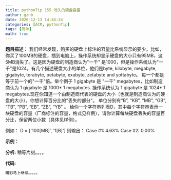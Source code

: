 ```yaml
---
title: pythonTip 155 消失的硬盘容量
author: gznb
date: 2020-12-13 14:44:24
categories: [ACM, pythonTip]
tags: [简单]
math: true
---
```


**题目描述：**
我们经常发现，购买的硬盘上标注的容量比系统显示的要少。比如，你买了100MB的硬盘，插到电脑上，操作系统却显示硬盘的大小只有95MB，这5MB消失了。这是因为硬盘的制造商认为"一千" 是1000，但是操作系统认为"一千"是1024。有几个描述硬盘大小的单位，他们是byte, kilobyte, megabyte, gigabyte, terabyte, petabyte, exabyte, zetabyte and yottabyte。
每一个都是等于前一个的"一千"倍。举个例子 1 gigabyte 是 "一千" megabytes，比如制造商认为 1 gigabyte 是 1000* 1 megabytes. 操作系统认为 1 gigabyte 是 1024* 1 megabytes.现在你知道一个由制造商代表的硬盘的大小（也就是制造商认为的硬盘的大小），你想计算百分比的"丢失的部分"。
单位分别有“B”, “KB”, “MB”, “GB”, “TB”, “PB”, “EB”, “ZB”, “YB” 。
给你一个字符串列表D，其中每个字符串表示一块硬盘的容量（厂商标注的容量，格式见样例），请你计算每块硬盘丢失的容量百分比，保留两位小数（具体见样例）。

例如：
D = ['100[MB]', '1[B]']
则输出：
Case #1: 4.63%
Case #2: 0.00%

**示例：**


**分析:**
稍等片刻。。。。

**代码:**
```python
精彩马上继续。。。。。
```
